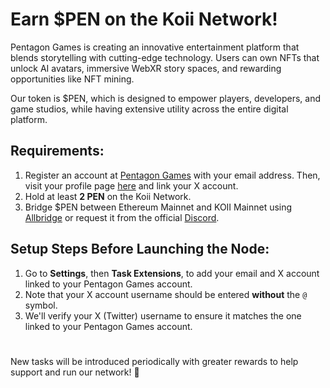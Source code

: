 # Earn $PEN on the Koii Network!

Pentagon Games is creating an innovative entertainment platform that blends storytelling with cutting-edge technology. Users can own NFTs that unlock AI avatars, immersive WebXR story spaces, and rewarding opportunities like NFT mining.

Our token is $PEN, which is designed to empower players, developers, and game studios, while having extensive utility across the entire digital platform.

## Requirements:

1. Register an account at [Pentagon Games](https://pentagon.games/) with your email address. Then, visit your profile page [here](https://pentagon.games/account) and link your X account.
2. Hold at least **2 PEN** on the Koii Network.
3. Bridge $PEN between Ethereum Mainnet and KOII Mainnet using [Allbridge](https://app.allbridge.io/) or request it from the official [Discord](https://discord.gg/pentagongamesxp).

## Setup Steps Before Launching the Node:

1. Go to **Settings**, then **Task Extensions**, to add your email and X account linked to your Pentagon Games account.
2. Note that your X account username should be entered **without** the `@` symbol.
3. We'll verify your X (Twitter) username to ensure it matches the one linked to your Pentagon Games account.

#
New tasks will be introduced periodically with greater rewards to help support and run our network! 🚀
